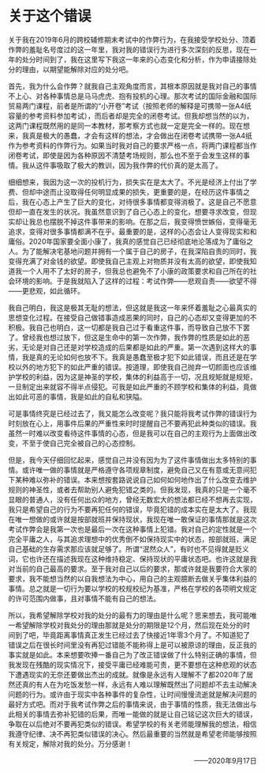 # 关于这个错误
关于我在2019年6月的跨校辅修期末考试中的作弊行为，在我接受学校处分、顶着作弊的羞耻名号度过的这一年里，我对我的错误行为进行多次深刻的反思，现在一年的处分时间到了，我在这里写下我这一年来的心态变化和分析，作为申请接除处分的理由，以期望能解除对应的处分吧。

首先，我为什么会作弊？就我自己主观角度而言，其根本原因就是我对自己的事情不上心、对各种事情总是马马虎虎、抱有投机的心理。那次考试的国际金融和国际贸易两门课程，前者是所谓的“小开卷”考试（按照老师的解释是可携带一张A4纸容量的参考资料参加考试），而后者却是完全的闭卷考试。但我却想当然的以为，这两门课程既然用的是同一本教材，那考察方式也就一定是完全一样的。现在想来，我真是极大的愚蠢，才会有这样的想法，才会做出在闭卷考试携带一张A4纸作为参考资料的作弊行为。如果当时我对自己的要求严格一点，将两门课程都当作闭卷考试，即使是因为各种原因不清楚考场规则，那么也不至于会发生这样的事情。我从这件事吸取了极大的教训，因为我作弊的代价真的是太高了。

细细想来，我因为这一次的投机行为，损失实在是太大了。不光是经济上付出了学费、但却中途而止没取得任何明显成果的损失，更重要的是，在经历这件事情之后，我在心态上产生了巨大的变化，对待很多事情都变得消极了。这是自己不愿意但却一直在发生的状况。我虽然意识到了自己心态上的变化，想要寻求改变，但现实却让我总也摆脱不掉这件事带来的影响。在那之后，我变得愤世嫉俗，变得毫无追求，变得对很多事情都满不在乎。最重要的是，这样的心态会让人变得现实和和庸俗。2020年国家要全面小康了，我真的感觉自己已经彻底地沦落成为了庸俗之人。为了能解决宅基地问题并拥有一个属于自己的房子，在我深陷自责的同时，我变得充满了对金钱的欲望。即使我自己主观上对物质并没有太高的欲望，即使我知道我一个人用不了太好的房子，但我总也避免不了小康的政策要求和自己所在的社会环境的影响。于是我就陷入了这样的过程：考试作弊——悲观自责——欲望不得——更悲观，如此循环。

我自己明白，我这是极其无耻的想法，但这就是我这一年来怀着羞耻之心最真实的思想变化过程。在接受自己做错事造成恶果的同时，自己的心态却又变得更加的不积极。我自己也明白，这一切都是我自己过于看重这件事，而导致自己放不下罢了。曾经我也想过放下，但这是生命中的第一次作弊，我作弊的性质是如此的恶劣，无论是对自己还是对学校造成的后果都是如此的严重。第一次遇到这样大的事情，我是真的无论如何也放不下。我真是愚蠢至极才犯下如此错误，而且还是在学校以外的地方犯下的如此严重的错误。按道理，即使我自己抛弃一切颜面也应该维护学校的利益，因为这是神圣的学校，集体的利益高于一切，况且规矩就是规矩，一旦制定出来就容不得半点侵犯。可我是如此严重的不顾学校和集体的利益，竟做出如此可恶的事情，我是如此的自私和狭隘。

可是事情终究是已经过去了，我又能怎么改变呢？我只能将我考试作弊的错误行为时刻放在心上，用事件后果的严重性来时时提醒自己不要再犯此种类似的错误。我虽然一时难以改变看待这件事情的心态，但是我可以在自己的主观行为上面做出改变，不至于使自己完全被自己的心态控制。

但是，我今天仔细回忆起来，感觉自己并没有因为为了这件事情做出太多特别的事情。或许唯一做的事情就是严格遵守各项规章制度，避免自己又在有意或无意间犯下某种难以弥补的错误。本来想按套路说说自己如何如何地作出了什么改变去维护规则的神圣性，或者去帮助别人避免犯错之类的。但我发现，我真的只是一个毫不显眼的普通人，没有任何出众的地方，曾经无数宏大的想法都已经不想再去实现，我只是希望自己的行为不要再犯任何的错误，毕竟犯错的成本实在是太大了。我现在唯一想做的或许就是按部就班并保持现状，我现在唯一敢保证的事情那就是这次考试作弊会是我第一次也是最后一次在这种事情上犯错。我对自己的定性就是一个完全平庸之人，与其追求理想中的优秀倒不如保持现实中的状态，按部就班，满足自己基础的生存需求那应该就足够了。所谓“泯然众人”，有时也不见得就是贬义词，它也许还在描述我现在这种维持稳定、保持现状的平庸状态吧。也许这就是我对当前的自己最高的要求。至于我对自己以后的要求，那或许就是我要符合大家的要求，我不能想当然的以自我想法为中心，用自己的主观臆断去做关乎集体利益的事情。总之就是一切行为要以学校的校规校纪为基准，严格在学校的各项明文规定的许可范围内做事，且对事情不能有自己的想法。

所以，我希望解除学校对我的处分的最有力的理由是什么呢？思来想去，我可能唯一希望解除学校对我处分的理由那就是处分的期限是12个月，然后现在处分的时间到了吧，毕竟距离事情真正发生已经过去了快接近1年零3个月了。不知道犯了错误之后在很长时间里没有再犯过错能不能称得上是可以被原谅的理由，反正我的事实就是如此。本来想要吹捧一番自己为了改正错误做了什么特别正确的事情，但我发现在残酷的现实情况下，接受平庸已经难能可贵，更不要想在这种悲观的状态下遭遇现实的无奈还要做出杰出的成就。就像是永远有人理解不了都2020年了居然还真的有人在为吃饭发愁一样，永远有人难以理解既然出了问题却不去主动解决问题的行为。或许由于现实中各种事件的复杂性，让时间慢慢流逝就是解决问题的最好方式吧。而对于我考试作弊之后的事情来说，由于事情的性质，我无法做出与此相关的事情去弥补犯错的后果，而唯一能做的就是让自己铭记这次巨大的错误，争取在以后绝对不要再犯类似的错误。希望学校的有关老师能理解我的想法，相信我遵守纪律、决不再犯类似错误的决心。然后最重要的当然就是希望老师能够按照有关规定，解除对我的处分。万分感谢！

<p align="right"> ——2020年9月17日 </p>

